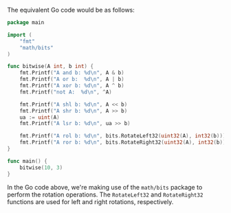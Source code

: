 The equivalent Go code would be as follows:

```go
package main

import (
	"fmt"
	"math/bits"
)

func bitwise(A int, b int) {
	fmt.Printf("A and b: %d\n", A & b)
	fmt.Printf("A or b:  %d\n", A | b)
	fmt.Printf("A xor b: %d\n", A ^ b)
	fmt.Printf("not A:  %d\n", ^A)

	fmt.Printf("A shl b: %d\n", A << b)
	fmt.Printf("A shr b: %d\n", A >> b)
	ua := uint(A)
	fmt.Printf("A lsr b: %d\n", ua >> b)

	fmt.Printf("A rol b: %d\n", bits.RotateLeft32(uint32(A), int32(b)))
	fmt.Printf("A ror b: %d\n", bits.RotateRight32(uint32(A), int32(b)))
}

func main() {
	bitwise(10, 3)
}
```
In the Go code above, we're making use of the `math/bits` package to perform the rotation operations. The `RotateLeft32` and `RotateRight32` functions are used for left and right rotations, respectively.
